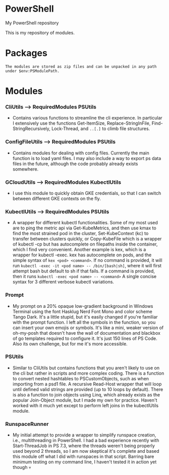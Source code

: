 # PowerShell
My PowerShell repository

This is my repository of modules.

# Packages
	
	The modules are stored as zip files and can be unpacked in any path under $env:PSModulePath.

# Modules

### CliUtils --> RequiredModules PSUtils

* Contains various functions to streamline the cli experience. In particular I extensively use the functions Get-ItemSize, Replace-StringInFile, Find-StringRecursively, Lock-Thread, and `..[.]` to climb file structures.

### ConfigFileUtils --> RequiredModules PSUtils

* Contains modules for dealing with config files. Currently the main function is to load yaml files. I may also include a way to export ps data files in the future, although the code probably already exists somewhere.

### GCloudUtils --> RequiredModules KubectlUtils

* I use this module to quickly obtain GKE credentials, so that I can switch between different GKE contexts on the fly.

### KubectlUtils --> RequiredModules PSUtils

* A wrapper for different kubectl functionalities. Some of my most used are to ping the metric api via Get-KubeMetrics, and then use kmax to find the most strained pod in the cluster, Set-KubeContext (kc) to transfer between clusters quickly, or Copy-KubeFile which is a wrapper of kubectl -cp but has autocomplete on filepaths inside the container, which I find very convenient. Another example is kex, which is a wrapper for kubectl -exec. kex has autocomplete on pods, and the simple syntax of `kex <pod> <command>`. If no command is provided, it will run `kubectl -exec -it <pod name> -- /bin/[bash|sh]`, where it will first attempt bash but default to sh if that fails. If a command is provided, then it runs `kubectl -exec <pod name> -- <command>` A single concise syntax for 3 different verbose kubectl variations.

### Prompt
* My prompt on a 20% opaque low-gradient background in Windows Terminal using the font Hasklug Nerd Font Mono and color scheme Tango Dark. It's a little stupid, but it's easily changed if you're familiar with the prompt function. I left all the symbols in the function, so you can insert your own emojis or symbols. It's like a mini, weaker version of oh-my-posh that doesn't have the wall of documentation and blackbox of go templates required to configure it. It's just 150 lines of PS Code. Also its own challenge, but for me it's more accessible.

### PSUtils
* Similar to CliUtils but contains functions that you aren't likely to use on the cli but rather in scripts and more complex coding. There is a function to convert nested hashtables to PSCustomObjects, such as when importing from a psd1 file. A recursive Read-Host wrapper that will loop until defined valid strings are provided (up to 10 loops by default). There is also a function to join objects using Linq, which already exists as the popular Join-Object module, but I made my own for practice. Haven't worked with it much yet except to perform left joins in the kubectlUtils module.

### RunspaceRunner

* My initial attempt to provide a wrapper to simplify runspace creation, i.e., multithreading in PowerShell. I had a bad experience recently with Start-ThreadJob in PS 7.3, where the threads weren't being properly used beyond 2 threads, so I am now skeptical it's complete and based this module off what I did with runspaces in that script. Barring bare minimum testing on my command line, I haven't tested it in action yet though 💀